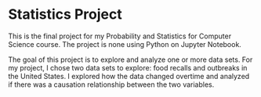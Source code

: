 # Statistics Project

This is the final project for my Probability and Statistics for Computer Science course. The project is none using Python on Jupyter Notebook.

The goal of this project is to explore and analyze one or more data sets. For my project, I chose two data sets to explore: food recalls and outbreaks in the United States. I explored how the data changed overtime and analyzed if there was a causation relationship between the two variables.

